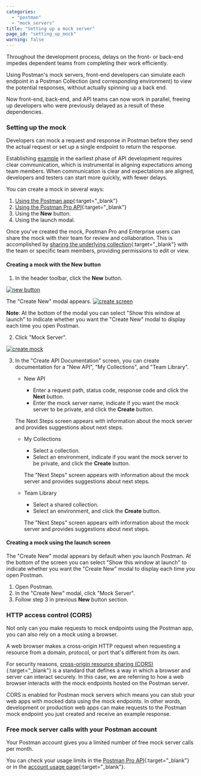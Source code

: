```yaml
---
categories:
  - "postman"
  - "mock_servers"
title: "Setting up a mock server"
page_id: "setting_up_mock"
warning: false
---
```


Throughout the development process, delays on the front- or back-end impedes dependent teams from completing their work efficiently.  

Using Postman's mock servers, front-end developers can simulate each endpoint in a Postman Collection (and corresponding environment) to view the potential responses, without actually spinning up a back end.

Now front-end, back-end, and API teams can now work in parallel, freeing up developers who were previously delayed as a result of these dependencies.

### Setting up the mock

Developers can mock a request and response in Postman before they send the actual request or set up a single endpoint to return the response. 

Establishing [example](/docs/postman/collections/examples) in the earliest phase of API development requires clear communication, which is instrumental in aligning expectations among team members. When communication is clear and expectations are aligned, developers and testers can start more quickly, with fewer delays.

You can create a mock in several ways: 

  1. [Using the Postman app](/docs/postman/mock_servers/mocking_with_examples){:target="_blank"}
  2. [Using the Postman Pro API](/docs/postman/mock_servers/mock_with_api){:target="_blank"}
  3. Using the **New** button.
  4. Using the launch modal. 
  
Once you've created the mock, Postman Pro and Enterprise users can share the mock with their team for review and collaboration. This is accomplished by [sharing the underlying collection](/docs/postman/team_library/sharing#sharing-collections){:target="_blank"} with the team or specific team members, providing permissions to edit or view.


#### Creating a mock with the New button

1.  In the header toolbar, click the **New** button.

[![new button](https://s3.amazonaws.com/postman-static-getpostman-com/postman-docs/HeaderToolBar.png)](https://s3.amazonaws.com/postman-static-getpostman-com/postman-docs/HeaderToolBar.png)

The "Create New" modal appears.
[![create screen](https://s3.amazonaws.com/postman-static-getpostman-com/postman-docs/create_new_screen.png)](https://s3.amazonaws.com/postman-static-getpostman-com/postman-docs/create_new_screen.png)

**Note**: At the bottom of the modal you can select "Show this window at launch" to indicate whether you want the "Create New" modal to display each time you open Postman.

2. Click "Mock Server".

[![create mock](https://s3.amazonaws.com/postman-static-getpostman-com/postman-docs/create_mock.png)](https://s3.amazonaws.com/postman-static-getpostman-com/postman-docs/create_mock.png)


3. In the "Create API Documentation" screen, you can create documentation for a "New API", "My Collections", and "Team Library". 
   * New API
     
     * Enter a request path, status code, response code and click the **Next** button.
     * Enter the mock server name, indicate if you want the mock server to be private, and click the **Create** button.
     
    The Next Steps screen appears with information about the mock server and provides suggestions about next steps.
    
   * My Collections
   
     * Select a collection.
     * Select an environment, indicate if you want the mock server to be private, and click the **Create** button.
     
     The "Next Steps" screen appears with information about the mock server and provides suggestions about next steps.
     
   * Team Library
   
     * Select a shared collection.
     * Select an environment, and click the **Create** button.
     
     The "Next Steps" screen appears with information about the mock server and provides suggestions about next steps.
     
#### Creating a mock using the launch screen

The "Create New" modal appears by default when you launch Postman. At the bottom of the screen you can select "Show this window at launch" to indicate whether you want the "Create New" modal to display each time you open Postman.

1. Open Postman.
2. In the "Create New" modal, click "Mock Server".
3. Follow step 3 in previous **New** button section. 

### HTTP access control (CORS)

Not only can you make requests to mock endpoints using the Postman app, you can also rely on a mock using a browser.

A web browser makes a cross-origin HTTP request when requesting a resource from a domain, protocol, or port that's different from its own. 

For security reasons, [cross-origin resource sharing (CORS)](https://developer.mozilla.org/en-US/docs/Web/HTTP/Access_control_CORS){:target="_blank"} is a standard that defines a way in which a browser and server can interact securely. In this case, we are referring to how a web browser interacts with the mock endpoints hosted on the Postman server.

CORS is enabled for Postman mock servers which means you can stub your web apps with mocked data using the mock endpoints. In other words, development or production web apps can make requests to the Postman mock endpoint you just created and receive an example response.

### Free mock server calls with your Postman account

Your Postman account gives you a limited number of free mock server calls per month. 

You can check your usage limits in the [Postman Pro API](https://docs.api.getpostman.com){:target="_blank"} or in the [account usage page](https://go.pstmn.io/postman-account-limits){:target="_blank"}.
